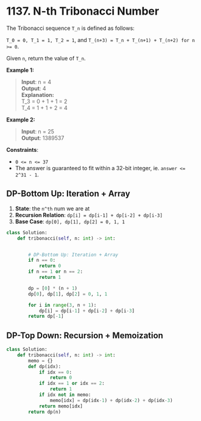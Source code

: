# 1137. N-th Tribonacci Number

The Tribonacci sequence `T_n` is defined as follows: 

`T_0 = 0, T_1 = 1, T_2 = 1`, and `T_(n+3) = T_n + T_(n+1) + T_(n+2) for n >= 0`.

Given `n`, return the value of `T_n`.

 

**Example 1:**

>**Input**: n = 4  
**Output**: 4  
**Explanation:**  
T_3 = 0 + 1 + 1 = 2  
T_4 = 1 + 1 + 2 = 4


**Example 2:**

>**Input**: n = 25  
**Output**: 1389537  
 

**Constraints**:

* `0 <= n <= 37`
* The answer is guaranteed to fit within a 32-bit integer, ie. `answer <= 2^31 - 1`.



## DP-Bottom Up: Iteration + Array

1. **State**: the `n^th` num we are at
2. **Recursion Relation**: `dp[i] = dp[i-1] + dp[i-2] + dp[i-3]`
3. **Base Case**: `dp[0], dp[1], dp[2] = 0, 1, 1`

```python
class Solution:
    def tribonacci(self, n: int) -> int:


        # DP-Bottom Up: Iteration + Array
        if n == 0:
            return 0
        if n == 1 or n == 2:
            return 1

        dp = [0] * (n + 1)
        dp[0], dp[1], dp[2] = 0, 1, 1

        for i in range(3, n + 1):
            dp[i] = dp[i-1] + dp[i-2] + dp[i-3]
        return dp[-1]
```

## DP-Top Down: Recursion + Memoization

```python
class Solution:
    def tribonacci(self, n: int) -> int:
        memo = {}
        def dp(idx):
            if idx == 0:
                return 0
            if idx == 1 or idx == 2:
                return 1
            if idx not in memo:
                memo[idx] = dp(idx-1) + dp(idx-2) + dp(idx-3)
            return memo[idx]
        return dp(n)
```